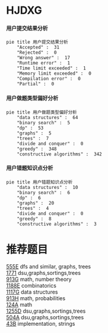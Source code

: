 # HJDXG

<!-- tabs:start -->



#### **用户提交结果分析**

```mermaid
pie title 用户提交结果分析
    "Accepted" :  31
    "Rejected" :  0
    "Wrong answer" :  17
    "Runtime error" :  1
    "Time limit exceeded" :  1
    "Memory limit exceeded" :  0
    "Compilation error" :  0
    "Partial" :  0
```

#### **用户做题类型偏好分析**

```mermaid
pie title 用户做题类型偏好分析
    "data structures" :  64
    "binary search" :  5
    "dp" :  53
    "graphs" :  5
    "trees" :  7
    "divide and conquer" :  0
    "greedy" :  348
    "constructive algorithms" :  342
```
#### **用户错题知识点分析**

```mermaid
pie title 用户错题知识点分析
    "data structures" :  10
    "binary search" :  6
    "dp" :  6
    "graphs" :  20
    "trees" :  4
    "divide and conquer" :  0
    "greedy" :  8
    "constructive algorithms" :  3
```



<!-- tabs:end -->
# 推荐题目
[555E](https://codeforces.com/contest/555/problem/E)		dfs and similar,
                        graphs,
                        trees		  
[1771](https://codeforces.com/contest/177/problem/1)		dsu,graphs,sortings,trees		  
[913G](https://codeforces.com/contest/913/problem/G)		math,
                        number theory		  
[1188E](https://codeforces.com/contest/1188/problem/E)		combinatorics		  
[1117G](https://codeforces.com/contest/1117/problem/G)		data structures		  
[913H](https://codeforces.com/contest/913/problem/H)		math,
                        probabilities		  
[124A](https://codeforces.com/contest/124/problem/A)		math		  
[1255D](https://codeforces.com/contest/1255/problem/D)		dsu,graphs,sortings,trees		  
[504A](https://codeforces.com/contest/504/problem/A)		dsu,graphs,sortings,trees		  
[43B](https://codeforces.com/contest/43/problem/B)		implementation,
                        strings		  
